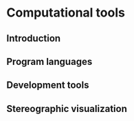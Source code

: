 Computational tools
===================

Introduction
------------

Program languages
-----------------

Development tools
-----------------

Stereographic visualization
---------------------------
